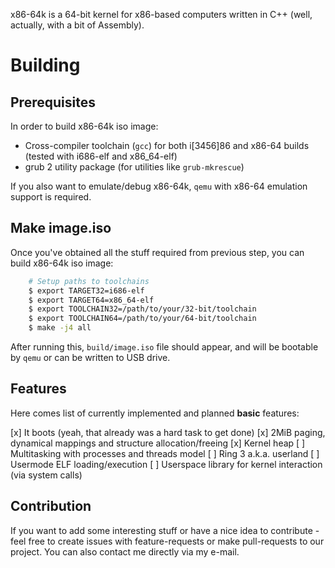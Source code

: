 x86-64k is a 64-bit kernel for x86-based computers written in C++ (well, actually, with a bit of Assembly).

Building
========

Prerequisites
--------------------------

In order to build x86-64k iso image:

* Cross-compiler toolchain (`gcc`) for both i[3456]86 and x86-64 builds (tested with i686-elf and x86_64-elf)
* grub 2 utility package (for utilities like `grub-mkrescue`)

If you also want to emulate/debug x86-64k, `qemu` with x86-64 emulation support is required.

Make image.iso
--------------------

Once you've obtained all the stuff required from previous step, you can build x86-64k iso image:

```bash
    # Setup paths to toolchains
    $ export TARGET32=i686-elf
    $ export TARGET64=x86_64-elf
    $ export TOOLCHAIN32=/path/to/your/32-bit/toolchain
    $ export TOOLCHAIN64=/path/to/your/64-bit/toolchain
    $ make -j4 all
```

After running this, `build/image.iso` file should appear, and will be bootable by `qemu` or can be written to USB drive.

Features
--------

Here comes list of currently implemented and planned **basic** features:

[x] It boots (yeah, that already was a hard task to get done)
[x] 2MiB paging, dynamical mappings and structure allocation/freeing
[x] Kernel heap
[ ] Multitasking with processes and threads model
[ ] Ring 3 a.k.a. userland
[ ] Usermode ELF loading/execution
[ ] Userspace library for kernel interaction (via system calls)

Contribution
------------

If you want to add some interesting stuff or have a nice idea to contribute - feel free to create issues with feature-requests or make pull-requests to our project.
You can also contact me directly via my e-mail.

